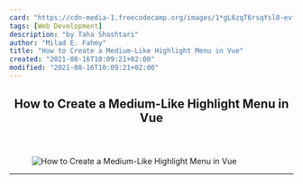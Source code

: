 ```yaml
---
card: "https://cdn-media-1.freecodecamp.org/images/1*gL6zqT6rsqYsl8-evfS2vg.png"
tags: [Web Development]
description: "by Taha Shashtari"
author: "Milad E. Fahmy"
title: "How to Create a Medium-Like Highlight Menu in Vue"
created: "2021-08-16T10:09:21+02:00"
modified: "2021-08-16T10:09:21+02:00"
---
```

<div class="site-wrapper">
<main id="site-main" class="site-main outer">
<div class="inner">
<article class="post-full post tag-web-development tag-vuejs tag-javascript tag-tech tag-programming ">
<header class="post-full-header">
<h1 class="post-full-title">How to Create a Medium-Like Highlight Menu in Vue</h1>
</header>
<figure class="post-full-image">
<picture>
<source media="(max-width: 700px)" sizes="1px" srcset="data:image/gif;base64,R0lGODlhAQABAIAAAAAAAP///yH5BAEAAAAALAAAAAABAAEAAAIBRAA7 1w">
<source media="(min-width: 701px)" sizes="(max-width: 800px) 400px,
(max-width: 1170px) 700px,
1400px" srcset="https://cdn-media-1.freecodecamp.org/images/1*gL6zqT6rsqYsl8-evfS2vg.png 300w,
https://cdn-media-1.freecodecamp.org/images/1*gL6zqT6rsqYsl8-evfS2vg.png 600w,
https://cdn-media-1.freecodecamp.org/images/1*gL6zqT6rsqYsl8-evfS2vg.png 1000w,
https://cdn-media-1.freecodecamp.org/images/1*gL6zqT6rsqYsl8-evfS2vg.png 2000w">
<img onerror="this.style.display='none'" src="https://cdn-media-1.freecodecamp.org/images/1*gL6zqT6rsqYsl8-evfS2vg.png" alt="How to Create a Medium-Like Highlight Menu in Vue">
</picture>
</figure>
<section class="post-full-content">
<div class="post-content medium-migrated-article">
</div>
<hr>
</section>
</article>
</div>
</main>
</div>
<!-- Google Tag Manager (noscript) -->
<!-- End Google Tag Manager (noscript) -->
